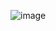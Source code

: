 ![image](https://user-images.githubusercontent.com/1713032/170317085-4d209b94-6d7b-44d9-b643-1d0c8c45c1b5.png)


